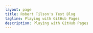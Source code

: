 ```yaml
---
layout: page
title: Robert Tilson's Test Blog
tagline: Playing with GitHub Pages
description: Playing with GitHub Pages
---
```

